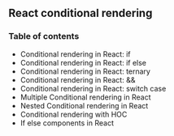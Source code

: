 ## React conditional rendering

### Table of contents
- Conditional rendering in React: if
- Conditional rendering in React: if else
- Conditional rendering in React: ternary
- Conditional rendering in React: &&
- Conditional rendering in React: switch case
- Multiple Conditional rendering in React
- Nested Conditional rendering in React
- Conditional rendering with HOC
- If else components in React
